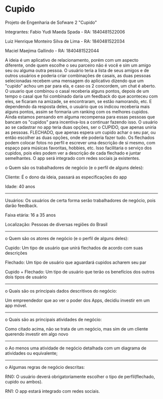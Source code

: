 # Cupido
Projeto de Engenharia de Sofware 2 "Cupido" 

Integrantes:
Fabio Yudi Maeda Spada - RA: 1840481522006

Luiz Henrique Monteiro Silva de Lima - RA: 1840481522034

Maciel Maejima Gallindo -  RA: 1840481522044

A ideia é um aplicativo de relacionamento, porém com um aspecto diferente, onde quem escolhe o seu parceiro não é você e sim um amigo seu ou alguma outra pessoa. O usuário teria a lista de seus amigos e de outros usuários e poderia criar combinações de casais, as duas pessoas selecionadas recebem uma mensagem do aplicativo dizendo que um "cupido" achou um par para ela, e caso os 2 concordem, um chat é aberto.
O usuario que combinou o casal receberia alguns pontos, depois de um tempo o casal que foi combinado daria um feedback do que aconteceu com eles, se ficaram na amizade, se encontraram, se estão namorando, etc. E dependendo da resposta deles, o usuário que os indicou receberia mais alguns pontos, assim se formaria um ranking com os melhores cupidos.
Ainda estamos pensando em alguma recompensa para essas pessoas que bancam os "cupidos" para incentiva-los a continuar fazendo isso. 
O usuário ao se cadastrar no app teria duas opções, ser o CUPIDO, que apenas uniria as pessoas. FLECHADO, que apenas espera um cupido achar o seu par, ou então escolher as duas opções, onde ele poderia fazer tudo.
Os flechados podem colocar fotos no perfil e escrever uma descrição de si mesmo, com espaço para músicas favoritas, hobbies, etc. Isso facilitaria o serviço dos cupidos, pois eles podem ver a descrição de cada flechado e juntar semelhantes.
O app será integrado com redes sociais ja existentes.

o	Quem são os trabalhadores de negócio (e o perfil de alguns deles):


Cliente: É o dono da ideia, passará as especificações do app

Idade: 40 anos
_________________________________________________________________________________
Usuários: Os usuários de certa forma serão trabalhadores de negócio, pois darão feedback.

Faixa etária: 16 a 35 anos

Localização: Pessoas de diversas regiões do Brasil
_________________________________________________________________________________
o	Quem são os atores de negócio (e o perfil de alguns deles):

Cupido: Um tipo de usuário que unirá flechados de acordo com suas descrições

Flechado: Um tipo de usuário que aguardará cupidos acharem seu par

Cupido + Flechado: Um tipo de usuário que terão os benefícios dos outros dois tipos de usuário
_________________________________________________________________________________
o	Quais são os principais dados descritivos do negócio:

Um empreendedor que ao ver o poder dos Apps, decidiu investir em um app móvel.
_________________________________________________________________________________
o	Quais são as principais atividades de negócio:

Como citado acima, não se trata de um negócio, mas sim de um cliente querendo investir em algo novo
_________________________________________________________________________________
o Ao menos uma atividade de negócio detalhada com um diagrama de atividades ou equivalente;



_________________________________________________________________________________
o Algumas regras de negócio descritas:

RN0: O usuário deverá obrigatoriamente escolher o tipo de perfil(flechado, cupido ou ambos).

RN1: O app estará integrado com redes sociais.



